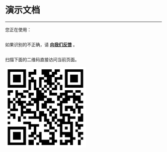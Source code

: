 # 演示文档

---

您正在使用：

<pre id="detector"></pre>

如果识别的不正确，请 <a id="email" href="mailto:hotoo.cn@gmail.com?subject=detector反馈&body="><strong>向我们反馈</strong></a> 。</div>

<pre id="ua"></pre>

<script type="text/javascript">/*<![CDATA[*/
  function isObject(obj){
    return Object.prototype.toString.call(obj) === "[object Object]";
  }
  function expandObject(obj){
    if(!isObject(obj)){return obj;}
    var s = '{';
    for(var k in obj){
      if(obj.hasOwnProperty(k)){
        s += k + ':' + typeof obj[k] + ',';
      }
    }
    s += '}';
    return s;
  }

  seajs.use("detector", function(detector){

    var OS_ALIAS = {
      // 4.0
      "windows/4":  "Windows 95",
      "windows/4.1": "Windows 98",
      "windows/4.9": "Windows ME",
      // 5.0
      "windows/5":  "Windows 2000",
      "windows/5.1":  "Windows XP",
      "windows/5.2":  "Windows Server 2003",
      // 6.0
      "windows/6":  "Windows Vista",
      "windows/6.1":  "Windows 7",
      "windows/6.2":  "Windows 8",
      "windows/6.3":  "Windows Blue",
      // 10.0
      "macosx/10": "Mac OS X Cheetah",
      "macosx/10.1": "Mac OS X Puma",
      "macosx/10.2": "Max OS X Jaguar",
      "macosx/10.3": "Mac OS X Panther",
      "macosx/10.4": "Max OS X Tiger",
      "macosx/10.5": "Max OS X Leopard",
      "macosx/10.6": "Mac OS X Snow Leopard",
      "macosx/10.7": "Mac OS X Lion",
      "macosx/10.8": "Mac OS X Mountain Lion",
      "macosx/10.9": "Mac OS X Cabernet"
    };

    var detectedInfo = [];
    detectedInfo.push("硬件设备(device)："+detector.device.name+" "+detector.device.fullVersion);
    var osAlias = OS_ALIAS[detector.os.name+"/"+detector.os.version] || "N/A";
    detectedInfo.push("操作系统(os)："+detector.os.name+" "+detector.os.fullVersion + " ("+osAlias+")");
    detectedInfo.push("浏览器(browser)："+detector.browser.name+" "+detector.browser.fullVersion+
        (detector.browser.compatible ? "(" + String(detector.browser.mode) + " 兼容模式)" : ""));
    detectedInfo.push("渲染引擎(engine)：" + detector.engine.name + " " + detector.engine.fullVersion +
        (detector.engine.compatible ? "(" + String(detector.engine.mode) + " 兼容模式)" : ""));

    document.getElementById("detector").innerHTML = detectedInfo.join("<br />");

    var ext;
    if(!window.external){
      ext = "undefined";
    }if(Object.prototype.toString.call(window.external)==="[object Object]"){
      ext = [];
      try{
        for(var k in window.external){
          ext.push(k+": "+typeof(window.external[k])+
            (window.external.hasOwnProperty(k)?"":"[prototype]"));
        }
      }catch(ex){window.console && console.log("1. "+k+":"+ex.message);}
      ext = "{"+ext.join(", ")+"}";
    }else{
      ext = window.external +"["+typeof(window.external)+"]";
    }
    var info = {
      ua : navigator.userAgent,
      vendor : navigator.vendor,
      vendorSub : navigator.vendorSub,
      platform : navigator.platform,
      external : ext,
      appCodeName : navigator.appCodeName,
      appName : navigator.appName,
      appVersion : navigator.appVersion,
      product : navigator.product,
      productSub : navigator.productSub,
      screenWidth : screen.width,
      screenHeight : screen.height,
      colorDepth : screen.colorDepth,
      documentMode: document.documentMode,
      compatMode: document.compatMode
    };

    var a = [
      "| 字段 | 值 |",
      "|------|----|"
    ];
    for(var k in info){
      if(!info.hasOwnProperty(k)){continue;}
      try{ // IE10 不支持此属性或方法。。。
        a.push("| "+k+" | "+String(info[k])+" |");
      }catch(ex){window.console && console.log("2. "+k+":"+ex.message);}
    }

    document.getElementById("ua").innerHTML = a.join("<br />");
    document.getElementById("email").setAttribute("href",
      "mailto:hotoo.cn@gmail.com?subject="+encodeURIComponent("Detector 反馈")+"&body="+
      encodeURIComponent(
        "请修正我们识别错误的信息：\n\n"+
        detectedInfo.join("\n")+
        "\n\n=========================\n"+
        "自动识别的原始信息如下（请勿修改）：\n"+a.join("\n")));
  });
/*]]>*/</script>

扫描下面的二维码直接访问当前页面。

![二维码](code.png)
